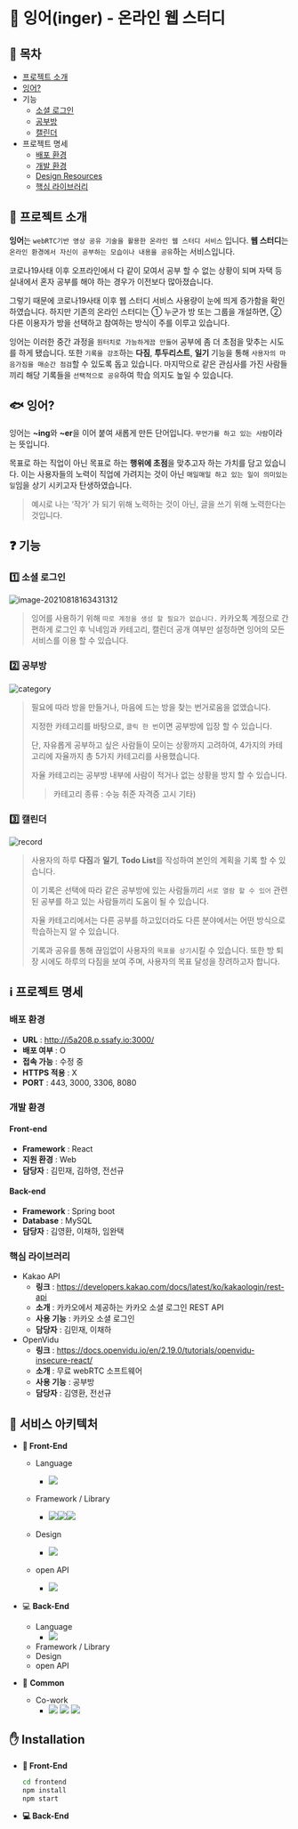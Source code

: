 # :tropical_fish: 잉어(inger) - 온라인 웹 스터디

## :eyes: 목차

- [프로젝트 소개](#프로젝트-소개)
- [잉어?](#잉어)
- 기능
  - [소셜 로그인](#소셜-로그인)
  - [공부방](#공부방)
  - [캘린더](#캘린더)
- 프로젝트 명세
  - [배포 환경](#배포-환경)
  - [개발 환경](#개발-환경)
  - [Design Resources](#design-resources)
  - [핵심 라이브러리](#핵심-라이브러리)



## :information_desk_person: 프로젝트 소개

**잉어**는 `webRTC기반 영상 공유 기술을 활용한 온라인 웹 스터디 서비스` 입니다.
**웹 스터디**는 `온라인 환경에서 자신이 공부하는 모습이나 내용을 공유`하는 서비스입니다.

 코로나19사태 이후 오프라인에서 다 같이 모여서 공부 할 수 없는 상황이 되며 자택 등 실내에서 혼자 공부를 해야 하는 경우가 이전보다 많아졌습니다. 

그렇기 때문에 코로나19사태 이후 웹 스터디 서비스 사용량이 눈에 띄게 증가함을 확인하였습니다.
하지만 기존의 온라인 스터디는 ① 누군가 방 또는 그룹을 개설하면, ② 다른 이용자가 방을 선택하고 참여하는 방식이 주를 이루고 있습니다.

 잉어는 이러한 중간 과정을 `원터치로 가능하게끔 만들어` 공부에 좀 더 초점을 맞추는 시도를 하게 됐습니다. 또한 `기록을 강조`하는 __다짐__, __투두리스트__, __일기__ 기능을 통해 `사용자의 마음가짐을 매순간 점검`할 수 있도록 돕고 있습니다. 마지막으로 같은 관심사를 가진 사람들끼리 해당 기록들을 `선택적으로 공유`하여 학습 의지도 높일 수 있습니다.



## :fish: 잉어?

잉어는 **~ing**와 **~er**을 이어 붙여 새롭게 만든 단어입니다. `무언가를 하고 있는 사람`이라는 뜻입니다.

목표로 하는 직업이 아닌 목표로 하는 **행위에 초점**을 맞추고자 하는 가치를 담고 있습니다. 이는 사용자들의 노력이 직업에 가려지는 것이 아닌 `매일매일 하고 있는 일이 의미있는 일`임을 상기 시키고자 탄생하였습니다.

> 예시로 나는 ‘작가’ 가 되기 위해 노력하는 것이 아닌, 글을 쓰기 위해 노력한다는 것입니다.



## :question: 기능

### :one: 소셜 로그인

![image-20210818163431312](md-images/image-20210818163431312.png)

> 잉어를 사용하기 위해 `따로 계정을 생성 할 필요가 없습니다.`
>  카카오톡 계정으로 간편하게 로그인 후 닉네임과 카테고리, 캘린더 공개 여부만 설정하면 잉어의 모든 서비스를 이용 할 수 있습니다. 



### :two: 공부방

![category](md-images/category.gif)

> 필요에 따라 방을 만들거나, 마음에 드는 방을 찾는 번거로움을 없앴습니다.
>
> 지정한 카테고리를 바탕으로, `클릭 한 번`이면 공부방에 입장 할 수 있습니다.
>
> 단, 자유롭게 공부하고 싶은 사람들이 모이는 상황까지 고려하여, 4가지의 카테고리에 자율까지 총 5가지 카테고리를 사용했습니다.
>
> 자율 카테고리는 공부방 내부에 사람이 적거나 없는 상황을 방지 할 수 있습니다.
>
> > 카테고리 종류 : 수능 취준 자격증 고시 기타) 



### :three: 캘린더

![record](md-images/record.gif)

> 사용자의 하루 **다짐**과 __일기__, **Todo List**를 작성하여 본인의 계획을 기록 할 수 있습니다.
>
>  이 기록은 선택에 따라 같은 공부방에 있는 사람들끼리 `서로 열람 할 수 있어` 관련된 공부를 하고 있는 사람들끼리 도움이 될 수 있습니다.
>
>  자율 카테고리에서는 다른 공부를 하고있더라도 다른 분야에서는 어떤 방식으로 학습하는지 알 수 있습니다.
>
> 기록과 공유를 통해 끊임없이 사용자의 `목표를 상기`시킬 수 있습니다. 또한 방 퇴장 시에도 하루의 다짐을 보여 주며, 사용자의 목표 달성을 장려하고자 합니다.




## :information_source: 프로젝트 명세

### 배포 환경

- **URL** : http://i5a208.p.ssafy.io:3000/
- **배포 여부** : O
- **접속 가능** : 수정 중
- **HTTPS 적용** : X
- **PORT** : 443, 3000, 3306, 8080



### 개발 환경

#### Front-end

- **Framework** : React
- **지원 환경** : Web
- **담당자** : 김민재, 김하영, 전선규



#### Back-end

- **Framework** : Spring boot
- **Database** : MySQL
- **담당자** : 김영환, 이채하, 임완택



### 핵심 라이브러리

- Kakao API
  - **링크** : https://developers.kakao.com/docs/latest/ko/kakaologin/rest-api
  - **소개** : 카카오에서 제공하는 카카오 소셜 로그인 REST API
  - **사용 기능** : 카카오 소셜 로그인
  - **담당자** : 김민재, 이채하
- OpenVidu
  - **링크** : https://docs.openvidu.io/en/2.19.0/tutorials/openvidu-insecure-react/
  - **소개** : 무료 webRTC 소프트웨어
  - **사용 기능** : 공부방
  - **담당자** : 김영환, 전선규



## :file_folder: 서비스 아키텍처



- **:art: Front-End**
  - Language
    - <img src="https://img.shields.io/badge/javascript-F7DF1E?style=for-the-badge&logo=javascript&logoColor=black"> 
  
  - Framework / Library
    - <img src="https://img.shields.io/badge/react-61DAFB?style=for-the-badge&logo=react&logoColor=black"><img src="https://img.shields.io/badge/redux-6f43b5?style=for-the-badge&logo=redux&logoColor=white"><img src="https://img.shields.io/badge/styled components-d56ead?style=for-the-badge&logo=styled components&logoColor=white">
  - Design
    - <img src="https://img.shields.io/badge/material ui-1976d2?style=for-the-badge&logo=material ui&logoColor=white"> 
  - open API
    - <img src="https://img.shields.io/badge/kakao-fae100?style=for-the-badge&logo=kakao&logoColor=3b1e1e"> 
  
- :computer:  __Back-End__

  - Language
    - <img src="https://img.shields.io/badge/Java-007396?style=for-the-badge&logo=Java&logoColor=black">
  - Framework / Library
  - Design
  - open API

- :house_with_garden: __Common__

  - Co-work
    - <img src="https://img.shields.io/badge/notion-black?style=for-the-badge&logo=notion&logoColor=white"> <img src="https://img.shields.io/badge/jira-0052cc?style=for-the-badge&logo=jira&logoColor=white"> <img src="https://img.shields.io/badge/git-f05032?style=for-the-badge&logo=git&logoColor=white">



## :hand: Installation

- __:art: Front-End__

  ```bash
  cd frontend
  npm install
  npm start
  ```

- __:computer: Back-End__

  ```bash
  ```

  
